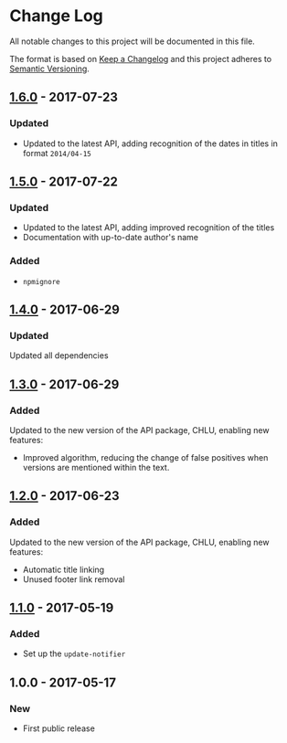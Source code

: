 # Change Log
All notable changes to this project will be documented in this file.

The format is based on [Keep a Changelog](http://keepachangelog.com/)
and this project adheres to [Semantic Versioning](http://semver.org/).

## [1.6.0] - 2017-07-23
### Updated
- Updated to the latest API, adding recognition of the dates in titles in format `2014/04-15`

## [1.5.0] - 2017-07-22
### Updated
- Updated to the latest API, adding improved recognition of the titles
- Documentation with up-to-date author's name

### Added
- `npmignore`

## [1.4.0] - 2017-06-29
### Updated
Updated all dependencies

## [1.3.0] - 2017-06-29
### Added
Updated to the new version of the API package, CHLU, enabling new features:

- Improved algorithm, reducing the change of false positives when versions are mentioned within the text.

## [1.2.0] - 2017-06-23
### Added
Updated to the new version of the API package, CHLU, enabling new features:

- Automatic title linking
- Unused footer link removal

## [1.1.0] - 2017-05-19
### Added
- Set up the `update-notifier`

## 1.0.0 - 2017-05-17
### New
- First public release

[1.1.0]: https://github.com/codsen/chlu-cli/compare/v1.0.0...v1.1.0
[1.2.0]: https://github.com/codsen/chlu-cli/compare/v1.1.0...v1.2.0
[1.3.0]: https://github.com/codsen/chlu-cli/compare/v1.2.0...v1.3.0
[1.4.0]: https://github.com/codsen/chlu-cli/compare/v1.3.0...v1.4.0
[1.5.0]: https://github.com/codsen/chlu-cli/compare/v1.4.0...v1.5.0
[1.6.0]: https://github.com/codsen/chlu-cli/compare/v1.5.0...v1.6.0
